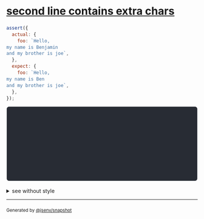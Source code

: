 # [second line contains extra chars](../../string_multiline.test.js#L39)

```js
assert({
  actual: {
    foo: `Hello,
my name is Benjamin
and my brother is joe`,
  },
  expect: {
    foo: `Hello,
my name is Ben
and my brother is joe`,
  },
});
```

![img](throw.svg)

<details>
  <summary>see without style</summary>

```console
AssertionError: actual and expect are different

actual: {
  foo: 1| Hello,
       2| my name is Benjamin
       3| and my brother is joe
}
expect: {
  foo: 1| Hello,
       2| my name is Ben
       3| and my brother is joe
}
```

</details>


---

<sub>
  Generated by <a href="https://github.com/jsenv/core/tree/main/packages/independent/snapshot">@jsenv/snapshot</a>
</sub>
